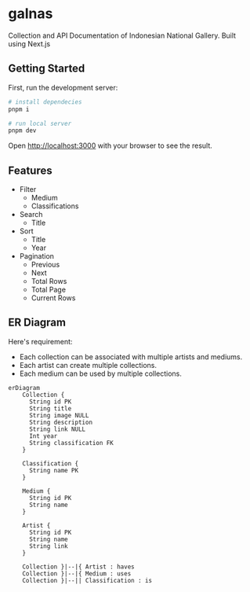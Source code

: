 # galnas

Collection and API Documentation of Indonesian National Gallery. Built using Next.js

## Getting Started

First, run the development server:

```bash
# install dependecies
pnpm i

# run local server
pnpm dev
```

Open [http://localhost:3000](http://localhost:3000) with your browser to see the result.

## Features

- Filter
  - Medium
  - Classifications
- Search
  - Title
- Sort
  - Title
  - Year
- Pagination
  - Previous
  - Next
  - Total Rows
  - Total Page
  - Current Rows

## ER Diagram

Here's requirement:

- Each collection can be associated with multiple artists and mediums.
- Each artist can create multiple collections.
- Each medium can be used by multiple collections.

```mermaid
erDiagram
    Collection {
      String id PK
      String title
      String image NULL
      String description
      String link NULL
      Int year
      String classification FK
    }

    Classification {
      String name PK
    }

    Medium {
      String id PK
      String name
    }

    Artist {
      String id PK
      String name
      String link
    }

    Collection }|--|{ Artist : haves
    Collection }|--|{ Medium : uses
    Collection }|--|| Classification : is
```

